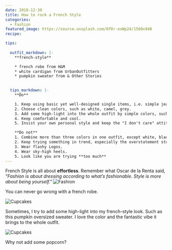 ```yaml
---
date: 2018-12-30
title: How to rock a French Style
categories:
  - Fashion
featured_image: https://source.unsplash.com/OfOr-exWp24/1560x940
recipe:

tips:
  
  outfit_markdown: |-
    **french-style**

    * french robe from H&M
    * white cardigan from UrbanOutfitters
    * pumpkin sweater from & Other Stories
 

  tips_markdown: |-
    **Do**

    1. Keep using basic yet well-designed single items, i.e. simple jeans, white shirts, basic blouses, etc.
    2. Choose clean colors, such as white, camel, grey.
    3. Add some high-light into the whole outfit by simple colors, such as burgendy, maroon, or navy blue.
    4. Keep comfortable and cool.
    5. Insist your own personal style and keep the "I don't care" attitude towards trend and fashion.

    **Do not**
    1. Combine more than three colors in one outfit, except white, black & grey.
    2. Keep trying something in trend, especially the overstatement stuff.
    3. Wear flashy Logos.
    4. Wear sky-high heels.
    5. Look like you are trying **too much**
---
```

French Style is all about **effortless**. Remember what Oscar de la Renta said, *"Fashion is about dressing according to what’s fashionable. Style is more about being yourself."*
![Fashion](https://images.unsplash.com/screenshot-1551031200397-83accd013c72-website01.jpg?w=1560&h=940&fit=crop)

You can never go wrong with a french robe.

![Cupcakes](https://images.unsplash.com/screenshot-1551034198075-1fbf2f04aded-web2.jpg?w=1560&h=940&fit=crop)

Sometimes, I try to add some high-light into my french-style look. Such as this pumpkin oversized sweater. I love the color and the fantastic vibe it brings to the whole outfit.

![Cupcakes](https://images.unsplash.com/screenshot-1551034278499-ed1825ac4bb0-episode09-02.jpg?w=1560&h=940&fit=crop)

Why not add some popcorn?